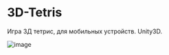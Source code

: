 # 3D-Tetris
Игра 3Д тетрис, для мобильных устройств. Unity3D.

![image](https://github.com/user-attachments/assets/4212e3e8-c7ee-4d53-a0c6-9d083db98545)

